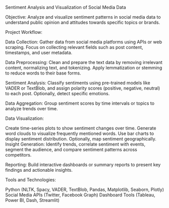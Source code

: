Sentiment Analysis and Visualization of Social Media Data

Objective:
Analyze and visualize sentiment patterns in social media data to understand public opinion and attitudes towards specific topics or brands.

Project Workflow:

Data Collection: Gather data from social media platforms using APIs or web scraping. Focus on collecting relevant fields such as post content, timestamps, and user metadata.

Data Preprocessing: Clean and prepare the text data by removing irrelevant content, normalizing text, and tokenizing. Apply lemmatization or stemming to reduce words to their base forms.

Sentiment Analysis: Classify sentiments using pre-trained models like VADER or TextBlob, and assign polarity scores (positive, negative, neutral) to each post. Optionally, detect specific emotions.

Data Aggregation: Group sentiment scores by time intervals or topics to analyze trends over time.

Data Visualization:

Create time-series plots to show sentiment changes over time.
Generate word clouds to visualize frequently mentioned words.
Use bar charts to display sentiment distribution.
Optionally, map sentiment geographically.
Insight Generation: Identify trends, correlate sentiment with events, segment the audience, and compare sentiment patterns across competitors.

Reporting: Build interactive dashboards or summary reports to present key findings and actionable insights.

Tools and Technologies:

Python (NLTK, Spacy, VADER, TextBlob, Pandas, Matplotlib, Seaborn, Plotly)
Social Media APIs (Twitter, Facebook Graph)
Dashboard Tools (Tableau, Power BI, Dash, Streamlit)
